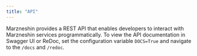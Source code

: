 ```yaml
---
title: "API"
---
```


Marzneshin provides a REST API that enables developers to interact with Marzneshin
services programmatically. To view the API documentation in Swagger UI or ReDoc, set
the configuration variable `DOCS=True` and navigate to the `/docs` and `/redoc`.
